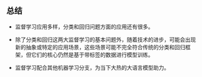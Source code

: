 ## 总结

- 监督学习应用多样，分类和回归问题方面的应用还有很多。 

- 除了分类和回归这两大监督学习的基本问题外，随着技术的进步，可能会出现新的抽象或特定的应用场景，这些场景可能不完全符合传统的分类和回归框架，但它们的核心仍然是基于带标签的数据进行模型训练。

- 监督学习配合其他机器学习分支，为当下大热的大语言模型助力。

<!-- 在我们今天的最后一页中，我想为大家提供一个简短的总结。

首先，我们必须认识到，监督学习的应用是非常多样的。无论是在金融、医疗、电商还是其他领域，监督学习都在发挥着重要的作用。

接着我想阐明一点，虽然分类和回归是监督学习中最为基础和传统的两大问题，但随着技术的不断进步，我们可能会看到新的应用抽象和特定的应用场景。这些新的场景可能不会完全符合我们熟悉的分类和回归框架，但它们的核心仍然是在带有标签的数据上进行模型训练。

最后，我们也看到了监督学习如何与其他机器学习分支相结合，为如今广受欢迎的大语言模型提供了强大的支持。

谢谢大家。 -->